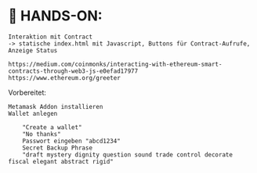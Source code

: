 # :construction_worker: HANDS-ON:
	
	Interaktion mit Contract
	-> statische index.html mit Javascript, Buttons für Contract-Aufrufe, Anzeige Status
	
	https://medium.com/coinmonks/interacting-with-ethereum-smart-contracts-through-web3-js-e0efad17977
	https://www.ethereum.org/greeter


Vorbereitet:

	Metamask Addon installieren
	Wallet anlegen
	
		"Create a wallet"
		"No thanks"
		Passwort eingeben "abcd1234"
		Secret Backup Phrase
		"draft mystery dignity question sound trade control decorate fiscal elegant abstract rigid"
		
		